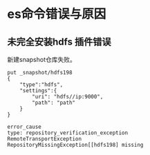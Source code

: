 # es命令错误与原因

## 未完全安装hdfs 插件错误

[repository verification exception]: https://discuss.elastic.co/t/getting-repository-verification-exception-while-creating-snapshot/81945
[snapshot repository error]: https://discuss.elastic.co/t/elasticsearch-create-a-snapshot-repository-error/60830

新建snapshot仓库失败。

```
put _snapshot/hdfs198
{
    "type":"hdfs",
    "settings":{
        "uri": "hdfs//ip:9000",
        "path": "path"
    }
}

error_cause
type: repository_verification_exception
RemoteTransportException
RepositoryMissingException[[hdfs198] missing

```

